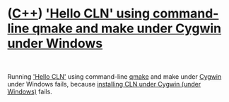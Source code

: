 
 

 

 

 

 

([C++](Cpp.md)) ['Hello CLN' using command-line qmake and make under Cygwin under Windows](CppHelloClnClCygwinWindows.md)
===========================================================================================================================

 

Running ['Hello CLN'](CppHelloCln.md) using command-line
[qmake](CppQmake.md) and make under [Cygwin](CppCygwin.md) under
Windows fails, because [installing CLN under Cygwin (under
Windows)](CppClnInstallCygwin.md) fails.

 

 

 

 

 

 

